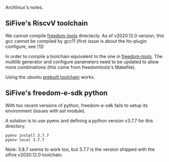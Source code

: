 
Archlinux's notes.

## SiFive's RiscvV toolchain

We cannot compile [freedom-tools](https://github.com/sifive/freedom-tools)
directecly. As of v2020.12.0 version, this gcc cannot be compiled by gcc11
(first issue is about the lto-plugin configure, see [1])

In order to compile a toolchain equivalent to the one in
[freedom-tools](https://github.com/sifive/freedom-tools). The multilib
generator and configure parameters need to be updated to allow more
combinations (this come from freedomtools's Makefile).

Using the ubuntu [prebuilt toolchain](https://github.com/sifive/freedom-tools/releases/tag/v2020.12.0)
works.

## SiFive's freedom-e-sdk python

With too recent versions of python, freedom-e-sdk fails to setup its
environment (issues with ast module).

A solution is to use pyenv and defining a python version v3.7.7 for this
directory.
```
pyenv install 3.7.7
pyenv local 3.7.7
```

Note: 3.8.7 seems to work too, but 3.7.7 is the version shipped with the
sifive v2020.12.0 toolchain.
